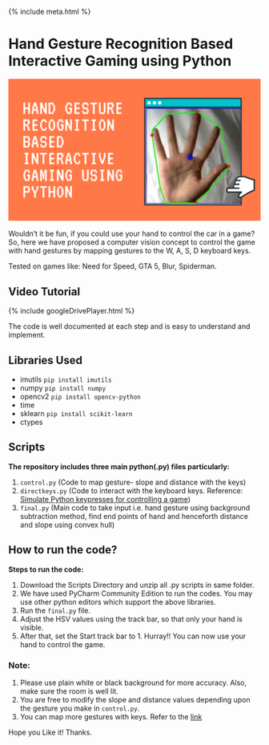 {% include meta.html %}

# Hand Gesture Recognition Based Interactive Gaming using Python

![Hand.png](https://github.com/karantrehan3/Hand-Gesture-Recognition-Based-Interactive-Gaming/blob/main/_includes/Hand.png?raw=true)

Wouldn’t it be fun, if you could use your hand to control the car in a game? So, here we have proposed a computer vision concept to control the game with hand gestures by mapping gestures to the W, A, S, D keyboard keys.

Tested on games like: Need for Speed, GTA 5, Blur, Spiderman.


## Video Tutorial
{% include googleDrivePlayer.html %}

The code is well documented at each step and is easy to understand and implement.


## Libraries Used
* imutils     `pip install imutils`
* numpy       `pip install numpy`
* opencv2     `pip install opencv-python`
* time 
* sklearn     `pip install scikit-learn`
* ctypes      


## Scripts
**The repository includes three main python(.py) files particularly:**
1.	`control.py` (Code to map gesture- slope and distance with the keys)
2.	`directkeys.py` (Code to interact with the keyboard keys. Reference: [Simulate Python keypresses for controlling a game](https://stackoverflow.com/questions/14489013/simulate-python-keypresses-for-controlling-a-game%20#%20))
3.	`final.py` (Main code to take input i.e. hand gesture using background subtraction method, find end points of hand and henceforth distance and slope using convex hull)


## How to run the code?
**Steps to run the code:**
1.	Download the Scripts Directory and unzip all .py scripts in same folder. 
2.  We have used PyCharm Community Edition to run the codes. You may use other python editors which support the above libraries.
3.	Run the `final.py` file.
4.	Adjust the HSV values using the track bar, so that only your hand is visible.
5.	After that, set the Start track bar to 1. 
Hurray!! You can now use your hand to control the game. 


### Note:
1.	Please use plain white or black background for more accuracy. Also, make sure the room is well lit.
2.	You are free to modify the slope and distance values depending upon the gesture you make in `control.py`.
3.	You can map more gestures with keys. Refer to the [link](https://gist.github.com/dretax/fe37b8baf55bc30e9d63)

Hope you Like it! Thanks.
